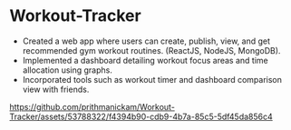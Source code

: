 # Workout-Tracker
- Created a web app where users can create, publish, view, and get recommended gym workout routines. (ReactJS, NodeJS, MongoDB).
-	Implemented a dashboard detailing workout focus areas and time allocation using graphs.
-	Incorporated tools such as workout timer and dashboard comparison view with friends. 


https://github.com/prithmanickam/Workout-Tracker/assets/53788322/f4394b90-cdb9-4b7a-85c5-5df45da856c4

